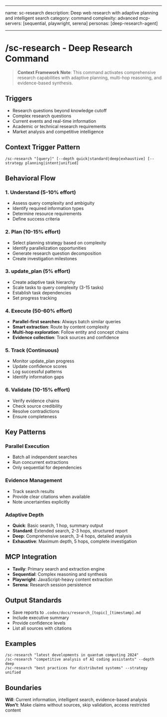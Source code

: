 ______________________________________________________________________

name: sc-research
description: Deep web research with adaptive planning and intelligent search
category: command
complexity: advanced
mcp-servers: [sequential, playwright, serena]
personas: [deep-research-agent]

______________________________________________________________________

# /sc-research - Deep Research Command

> **Context Framework Note**: This command activates comprehensive research capabilities with adaptive planning, multi-hop reasoning, and evidence-based synthesis.

## Triggers

- Research questions beyond knowledge cutoff
- Complex research questions
- Current events and real-time information
- Academic or technical research requirements
- Market analysis and competitive intelligence

## Context Trigger Pattern

```
/sc-research "[query]" [--depth quick|standard|deep|exhaustive] [--strategy planning|intent|unified]
```

## Behavioral Flow

### 1. Understand (5-10% effort)

- Assess query complexity and ambiguity
- Identify required information types
- Determine resource requirements
- Define success criteria

### 2. Plan (10-15% effort)

- Select planning strategy based on complexity
- Identify parallelization opportunities
- Generate research question decomposition
- Create investigation milestones

### 3. update_plan (5% effort)

- Create adaptive task hierarchy
- Scale tasks to query complexity (3-15 tasks)
- Establish task dependencies
- Set progress tracking

### 4. Execute (50-60% effort)

- **Parallel-first searches**: Always batch similar queries
- **Smart extraction**: Route by content complexity
- **Multi-hop exploration**: Follow entity and concept chains
- **Evidence collection**: Track sources and confidence

### 5. Track (Continuous)

- Monitor update_plan progress
- Update confidence scores
- Log successful patterns
- Identify information gaps

### 6. Validate (10-15% effort)

- Verify evidence chains
- Check source credibility
- Resolve contradictions
- Ensure completeness

## Key Patterns

### Parallel Execution

- Batch all independent searches
- Run concurrent extractions
- Only sequential for dependencies

### Evidence Management

- Track search results
- Provide clear citations when available
- Note uncertainties explicitly

### Adaptive Depth

- **Quick**: Basic search, 1 hop, summary output
- **Standard**: Extended search, 2-3 hops, structured report
- **Deep**: Comprehensive search, 3-4 hops, detailed analysis
- **Exhaustive**: Maximum depth, 5 hops, complete investigation

## MCP Integration

- **Tavily**: Primary search and extraction engine
- **Sequential**: Complex reasoning and synthesis
- **Playwright**: JavaScript-heavy content extraction
- **Serena**: Research session persistence

## Output Standards

- Save reports to `.codex/docs/research_[topic]_[timestamp].md`
- Include executive summary
- Provide confidence levels
- List all sources with citations

## Examples

```
/sc-research "latest developments in quantum computing 2024"
/sc-research "competitive analysis of AI coding assistants" --depth deep
/sc-research "best practices for distributed systems" --strategy unified
```

## Boundaries

**Will**: Current information, intelligent search, evidence-based analysis
**Won't**: Make claims without sources, skip validation, access restricted content
